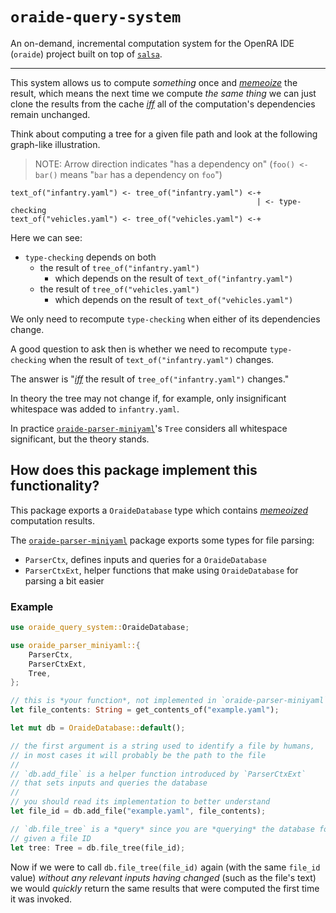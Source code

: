 # `oraide-query-system`

An on-demand, incremental computation system for the OpenRA IDE (`oraide`)
project built on top of [`salsa`].

---

This system allows us to compute _something_ once and [_memeoize_] the result,
which means the next time we compute _the same thing_ we can just clone the
results from the cache [_iff_] all of the computation's dependencies
remain unchanged.

Think about computing a tree for a given file path and look at the following
graph-like illustration.

> NOTE: Arrow direction indicates "has a dependency on" (`foo() <- bar()` means
> "`bar` has a dependency on `foo`")

```
text_of("infantry.yaml") <- tree_of("infantry.yaml") <-+
                                                       | <- type-checking
text_of("vehicles.yaml") <- tree_of("vehicles.yaml") <-+
```

Here we can see:

- `type-checking` depends on both
    - the result of `tree_of("infantry.yaml")`
        - which depends on the result of `text_of("infantry.yaml")`
    - the result of `tree_of("vehicles.yaml")`
        - which depends on the result of `text_of("vehicles.yaml")`

We only need to recompute `type-checking` when either of its
dependencies change.

A good question to ask then is whether we need to recompute `type-checking`
when the result of `text_of("infantry.yaml")` changes.

The answer is "[_iff_] the result of `tree_of("infantry.yaml")` changes."

In theory the tree may not change if, for example, only insignificant
whitespace was added to `infantry.yaml`.

In practice [`oraide-parser-miniyaml`]'s `Tree` considers all whitespace
significant, but the theory stands.

## How does this package implement this functionality?

This package exports a `OraideDatabase` type which contains [_memeoized_]
computation results.

The [`oraide-parser-miniyaml`] package exports some types for file parsing:

- `ParserCtx`, defines inputs and queries for a `OraideDatabase`
- `ParserCtxExt`, helper functions that make using `OraideDatabase` for parsing
a bit easier

### Example

```rust
use oraide_query_system::OraideDatabase;

use oraide_parser_miniyaml::{
    ParserCtx,
    ParserCtxExt,
    Tree,
};

// this is *your function*, not implemented in `oraide-parser-miniyaml`
let file_contents: String = get_contents_of("example.yaml");

let mut db = OraideDatabase::default();

// the first argument is a string used to identify a file by humans,
// in most cases it will probably be the path to the file
//
// `db.add_file` is a helper function introduced by `ParserCtxExt`
// that sets inputs and queries the database
//
// you should read its implementation to better understand
let file_id = db.add_file("example.yaml", file_contents);

// `db.file_tree` is a *query* since you are *querying* the database for a tree
// given a file ID
let tree: Tree = db.file_tree(file_id);
```

Now if we were to call `db.file_tree(file_id)` again (with the same `file_id`
value) _without any relevant inputs having changed_ (such as the file's text)
we would _quickly_ return the same results that were computed the first time it
was invoked.

[`salsa`]: https://github.com/salsa-rs/salsa
[_memeoize_]: https://en.wikipedia.org/wiki/Memoization
[_memeoized_]: https://en.wikipedia.org/wiki/Memoization
[_iff_]: https://en.wikipedia.org/wiki/If_and_only_if
[`oraide-parser-miniyaml`]: ../oraide-parser-miniyaml/README.md